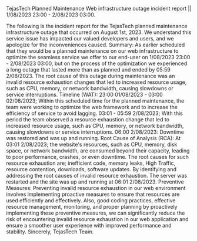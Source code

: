 TejasTech Planned Maintenance Web infrastructure outage incident report || 1/08/2023 23:00 - 2/08/2023 03:00.

The following is the incident report for the TejasTech planned maintenance infrastructure outage that occurred on August 1st, 2023. We understand this service issue has impacted our valued developers and users, and we apologize for the inconveniences caused.
Summary:
As earlier scheduled that they would be a planned maintenance on our web infrastructure to optimize the seamless service we offer to our end-user on 1/08/2023 23:00 - 2/08/2023 03:00, but on the process of the optimization we experienced a long outage that lasted more than as planned and ended by 05:59 2/08/2023. The root cause of this outage during maintenance was  an invalid resource exhaustion changes that led to increased resource usage, such as CPU, memory, or network bandwidth, causing slowdowns or service interruptions.
Timeline (WAT):
23:00 01/08/2023 - 03:00 02/08/2023;
Within this scheduled time for the planned maintenance,  the team were working to optimize the web framework and to increase the efficiency of service to avoid lagging.
03:01 - 05:59 2/08/2023; With this period the team observed a resource exhaustion change that led to increased resource usage, such as CPU, memory, or network bandwidth, causing slowdowns or service interruptions.
06:00 2/08/2023: Downtime was restored and was up and running.
Root Cause of Analysis (RCA):
At 03:01 2/08/2023; the website's resources, such as CPU, memory, disk space, or network bandwidth, are consumed beyond their capacity, leading to poor performance, crashes, or even downtime. The root causes for such resource exhaustion are; inefficient code, memory leaks, High Traffic, resource contention, downloads, software updates. By identifying and addressing the root causes of invalid resource exhaustion. The server was restarted and the site was up and running at 06:01 2/08/2023.
Preventive Measures:
Preventing invalid resource exhaustion in our web environment involves implementing proactive measures to ensure that resources are used efficiently and effectively. Also, good coding practices, effective resource management, monitoring, and proper planning by proactively implementing these preventive measures, we can significantly reduce the risk of encountering invalid resource exhaustion in our web application and ensure a smoother user experience with improved performance and stability.
Sincerely,
TejasTech Team.

